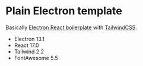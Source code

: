 # Plain Electron template

Basically [Electron React boilerplate][1] with [TailwindCSS][2].

- Electron 13.1
- React 17.0
- Tailwind 2.2
- FontAwesome 5.5

[1]: https://github.com/electron-react-boilerplate/electron-react-boilerplate
[2]: https://github.com/tailwindlabs/tailwindcss
